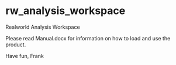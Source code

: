 # rw_analysis_workspace
Realworld Analysis Workspace

Please read Manual.docx for information on how to load and use the product.

Have fun,
Frank
